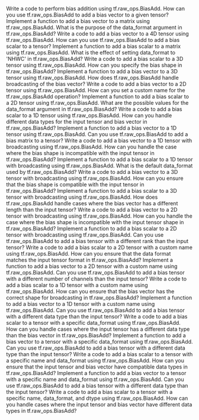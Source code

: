 Write a code to perform bias addition using tf.raw_ops.BiasAdd.
How can you use tf.raw_ops.BiasAdd to add a bias vector to a given tensor?
Implement a function to add a bias vector to a matrix using tf.raw_ops.BiasAdd.
What is the purpose of the data_format argument in tf.raw_ops.BiasAdd?
Write a code to add a bias vector to a 4D tensor using tf.raw_ops.BiasAdd.
How can you use tf.raw_ops.BiasAdd to add a bias scalar to a tensor?
Implement a function to add a bias scalar to a matrix using tf.raw_ops.BiasAdd.
What is the effect of setting data_format to 'NHWC' in tf.raw_ops.BiasAdd?
Write a code to add a bias scalar to a 3D tensor using tf.raw_ops.BiasAdd.
How can you specify the bias shape in tf.raw_ops.BiasAdd?
Implement a function to add a bias vector to a 3D tensor using tf.raw_ops.BiasAdd.
How does tf.raw_ops.BiasAdd handle broadcasting of the bias vector?
Write a code to add a bias vector to a 2D tensor using tf.raw_ops.BiasAdd.
How can you set a custom name for the tf.raw_ops.BiasAdd operation?
Implement a function to add a bias scalar to a 2D tensor using tf.raw_ops.BiasAdd.
What are the possible values for the data_format argument in tf.raw_ops.BiasAdd?
Write a code to add a bias scalar to a 1D tensor using tf.raw_ops.BiasAdd.
How can you handle different data types for the input tensor and bias vector in tf.raw_ops.BiasAdd?
Implement a function to add a bias vector to a 1D tensor using tf.raw_ops.BiasAdd.
Can you use tf.raw_ops.BiasAdd to add a bias matrix to a tensor?
Write a code to add a bias vector to a 1D tensor with broadcasting using tf.raw_ops.BiasAdd.
How can you handle the case where the bias shape is incompatible with the input tensor in tf.raw_ops.BiasAdd?
Implement a function to add a bias scalar to a 1D tensor with broadcasting using tf.raw_ops.BiasAdd.
What is the default data_format used by tf.raw_ops.BiasAdd?
Write a code to add a bias vector to a 3D tensor with broadcasting using tf.raw_ops.BiasAdd.
How can you ensure that the bias shape is compatible with the input tensor in tf.raw_ops.BiasAdd?
Implement a function to add a bias scalar to a 3D tensor with broadcasting using tf.raw_ops.BiasAdd.
How does tf.raw_ops.BiasAdd handle cases where the bias vector has a different length than the input tensor?
Write a code to add a bias vector to a 2D tensor with broadcasting using tf.raw_ops.BiasAdd.
How can you handle the case where the bias shape is incompatible with the input tensor shape in tf.raw_ops.BiasAdd?
Implement a function to add a bias scalar to a 2D tensor with broadcasting using tf.raw_ops.BiasAdd.
Can you use tf.raw_ops.BiasAdd to add a bias tensor with a different rank than the input tensor?
Write a code to add a bias scalar to a 2D tensor with a custom name using tf.raw_ops.BiasAdd.
How can you ensure that the data format matches the input tensor format in tf.raw_ops.BiasAdd?
Implement a function to add a bias vector to a 2D tensor with a custom name using tf.raw_ops.BiasAdd.
Can you use tf.raw_ops.BiasAdd to add a bias tensor with a different number of channels than the input tensor?
Write a code to add a bias scalar to a 1D tensor with a custom name using tf.raw_ops.BiasAdd.
How can you ensure that the bias vector has the correct shape for broadcasting in tf.raw_ops.BiasAdd?
Implement a function to add a bias vector to a 1D tensor with a custom name using tf.raw_ops.BiasAdd.
Can you use tf.raw_ops.BiasAdd to add a bias tensor with a different data type than the input tensor?
Write a code to add a bias scalar to a tensor with a specific data_format using tf.raw_ops.BiasAdd.
How can you handle cases where the input tensor has a different data type than the bias vector in tf.raw_ops.BiasAdd?
Implement a function to add a bias vector to a tensor with a specific data_format using tf.raw_ops.BiasAdd.
Can you use tf.raw_ops.BiasAdd to add a bias tensor with a different data type than the input tensor?
Write a code to add a bias scalar to a tensor with a specific name and data_format using tf.raw_ops.BiasAdd.
How can you ensure that the input tensor and bias vector have compatible data types in tf.raw_ops.BiasAdd?
Implement a function to add a bias vector to a tensor with a specific name and data_format using tf.raw_ops.BiasAdd.
Can you use tf.raw_ops.BiasAdd to add a bias tensor with a different data type than the input tensor?
Write a code to add a bias scalar to a tensor with a specific name, data_format, and dtype using tf.raw_ops.BiasAdd.
How can you handle cases where the input tensor and bias vector have different data types in tf.raw_ops.BiasAdd?
